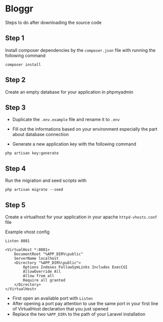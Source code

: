 # Bloggr

Steps to do after downloading the source code

## Step 1

Install composer dependencies by the `composer.json` file with running the following command

```
composer install
```

## Step 2

Create an empty database for your application in phpmyadmin

## Step 3

- Duplicate the `.env.example` file and rename it to `.env`

- Fill out the informations based on your environment especially the part about database connection

- Generate a new application key with the following command

```
php artisan key:generate
```

## Step 4

Run the migration and seed scripts with 

```
php artisan migrate --seed
```

## Step 5

Create a virtualhost for your application in your apache `httpd-vhosts.conf` file

Example vhost config

```
Listen 8081

<VirtualHost *:8081>
    DocumentRoot "%APP_DIR%\public"
    ServerName localhost
    <Directory "%APP_DIR%\public">
        Options Indexes FollowSymLinks Includes ExecCGI
        AllowOverride All
        Allow from all
        Require all granted
    </Directory>
</VirtualHost>
```

- First open an available port with `Listen`
- After opening a port pay attention to use the same port in your first line of VirtualHost declaration that you just opened
- Replace the two `%APP_DIR%` to the path of your Laravel installation

